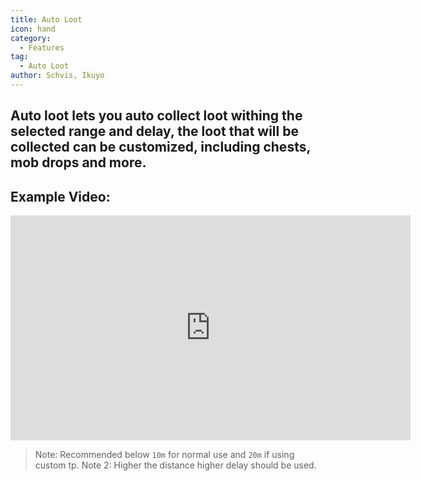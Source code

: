 ```yaml
---
title: Auto Loot
icon: hand
category:
  - Features
tag:
  - Auto Loot
author: Schvis, Ikuyo
---
```


## Auto loot lets you auto collect loot withing the selected range and delay, the loot that will be collected can be customized, including chests, mob drops and more.

## Example Video:

<iframe width="640" height="360" src="https://www.youtube.com/embed/wUyI2XO_Z4E?list=PL5eI1Tb64p56g27qfYk7VuFTz4FK6YrKa" title="Korepi - Auto Loot" frameborder="0" allow="accelerometer; autoplay; clipboard-write; encrypted-media; gyroscope; picture-in-picture; web-share" allowfullscreen></iframe>

> Note: Recommended below `10m` for normal use and `20m` if using custom tp.
> Note 2: Higher the distance higher delay should be used.